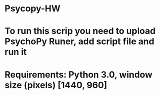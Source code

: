 # Psycopy-HW
# To run this scrip you need to upload PsychoPy Runer, add script file and run it
# Requirements: Python 3.0, window size (pixels) [1440, 960]
